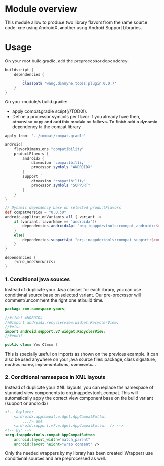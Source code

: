 
# Module overview

This module allow to produce two library flavors from the same source code: one using AndroidX, another using Android Support Libraries.

# Usage
On your root build.gradle, add the preprocessor dependency:
```gradle
buildscript {
    dependencies {
        ...
        classpath 'wang.dannyhe.tools:plugin:0.0.7'
    }
}
```


On your module/s build.gradle:
- apply compat.gradle script(//TODO!). 
- Define a processor symbols per flavor if you already have then, otherwise copy and add this module as follows. To finish add a dynamic dependency to the compat library
```gradle
apply from: '../compat/compat.gradle'

android{
    flavorDimensions "compatibility"
    productFlavors {
        androidx {
            dimension "compatibility"
            processor.symbols "ANDROIDX"
        }
        support {
            dimension "compatibility"
            processor.symbols "SUPPORT"
        }
    }
}

// Dynamic dependency base on selected productFlavors
def compatVersion = "0.0.50"
android.applicationVariants.all { variant ->
    if (variant.flavorName == 'androidx'){
        dependencies.androidxApi "org.inappdevtools:comnpat_androidx:$compatVersion"
    }
    else{
        dependencies.supportApi "org.inappdevtools:comnpat_support:$compatVersion"
    }
}

dependencies {
    (YOUR_DEPENDENCIES)
}
```

### 1. Conditional java sources

Instead of duplicate your Java classes for each library, you can use conditional source base on selected variant. Our pre-processor will comment/uncomment the right one at build time.

```java
package com.namespace.yours;

//#ifdef ANDROIDX
//@import androidx.recyclerview.widget.RecyclerView;
//#else
import android.support.v7.widget.RecyclerView;
//#endif

public class YourClass {
``` 
This is specially useful on imports as shown on the previous example. It can also be used anywhere on your java source files: package, class signature, method name, implementations, comments...

### 2. Conditional namespace in XML layouts

Instead of duplicate your XML layouts, you can replace the namespace of standard view components to org.inappdevtools.compat. This will automatically apply the correct view component base on the build variant (support or androidx)

```xml
<!-- Replace: 
    <androidx.appcompat.widget.AppCompatButton
        .../> and
    <android.support.v7.widget.AppCompatButton  /> -->
<!-- By: -->
<org.inappdevtools.compat.AppCompatButton
    android:layout_width="match_parent"
    android:layout_height="wrap_content" />
``` 

Only the needed wrappers by my library has been created. Wrappers use conditional sources and are preprocessed as well.